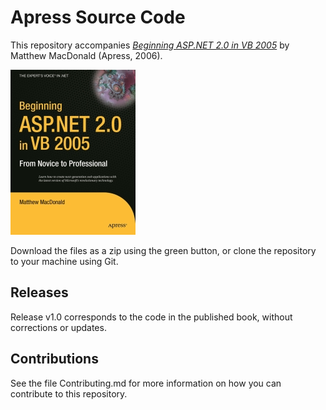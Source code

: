 # Apress Source Code

This repository accompanies [*Beginning ASP.NET 2.0 in VB 2005*](http://www.apress.com/9781590596210) by Matthew MacDonald (Apress, 2006).

[comment]: #cover
![Cover image](9781590596210.jpg)

Download the files as a zip using the green button, or clone the repository to your machine using Git.

## Releases

Release v1.0 corresponds to the code in the published book, without corrections or updates.

## Contributions

See the file Contributing.md for more information on how you can contribute to this repository.

